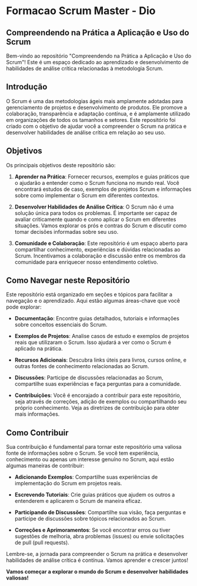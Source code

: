 # Formacao Scrum Master - Dio

## Compreendendo na Prática a Aplicação e Uso do Scrum

Bem-vindo ao repositório "Compreendendo na Prática a Aplicação e Uso do Scrum"! Este é um espaço dedicado ao aprendizado e desenvolvimento de habilidades de análise crítica relacionadas à metodologia Scrum.

## Introdução

O Scrum é uma das metodologias ágeis mais amplamente adotadas para gerenciamento de projetos e desenvolvimento de produtos. Ele promove a colaboração, transparência e adaptação contínua, e é amplamente utilizado em organizações de todos os tamanhos e setores. Este repositório foi criado com o objetivo de ajudar você a compreender o Scrum na prática e desenvolver habilidades de análise crítica em relação ao seu uso.

## Objetivos

Os principais objetivos deste repositório são:

1. **Aprender na Prática**: Fornecer recursos, exemplos e guias práticos que o ajudarão a entender como o Scrum funciona no mundo real. Você encontrará estudos de caso, exemplos de projetos Scrum e informações sobre como implementar o Scrum em diferentes contextos.

2. **Desenvolver Habilidades de Análise Crítica**: O Scrum não é uma solução única para todos os problemas. É importante ser capaz de avaliar criticamente quando e como aplicar o Scrum em diferentes situações. Vamos explorar os prós e contras do Scrum e discutir como tomar decisões informadas sobre seu uso.

3. **Comunidade e Colaboração**: Este repositório é um espaço aberto para compartilhar conhecimento, experiências e dúvidas relacionadas ao Scrum. Incentivamos a colaboração e discussão entre os membros da comunidade para enriquecer nosso entendimento coletivo.

## Como Navegar neste Repositório

Este repositório está organizado em seções e tópicos para facilitar a navegação e o aprendizado. Aqui estão algumas áreas-chave que você pode explorar:

- **Documentação**: Encontre guias detalhados, tutoriais e informações sobre conceitos essenciais do Scrum.

- **Exemplos de Projetos**: Analise casos de estudo e exemplos de projetos reais que utilizaram o Scrum. Isso ajudará a ver como o Scrum é aplicado na prática.

- **Recursos Adicionais**: Descubra links úteis para livros, cursos online, e outras fontes de conhecimento relacionadas ao Scrum.

- **Discussões**: Participe de discussões relacionadas ao Scrum, compartilhe suas experiências e faça perguntas para a comunidade.

- **Contribuições**: Você é encorajado a contribuir para este repositório, seja através de correções, adição de exemplos ou compartilhando seu próprio conhecimento. Veja as diretrizes de contribuição para obter mais informações.

## Como Contribuir

Sua contribuição é fundamental para tornar este repositório uma valiosa fonte de informações sobre o Scrum. Se você tem experiência, conhecimento ou apenas um interesse genuíno no Scrum, aqui estão algumas maneiras de contribuir:

- **Adicionando Exemplos**: Compartilhe suas experiências de implementação do Scrum em projetos reais.

- **Escrevendo Tutoriais**: Crie guias práticos que ajudem os outros a entenderem e aplicarem o Scrum de maneira eficaz.

- **Participando de Discussões**: Compartilhe sua visão, faça perguntas e participe de discussões sobre tópicos relacionados ao Scrum.

- **Correções e Aprimoramentos**: Se você encontrar erros ou tiver sugestões de melhoria, abra problemas (issues) ou envie solicitações de pull (pull requests).

Lembre-se, a jornada para compreender o Scrum na prática e desenvolver habilidades de análise crítica é contínua. Vamos aprender e crescer juntos!

**Vamos começar a explorar o mundo do Scrum e desenvolver habilidades valiosas!**

